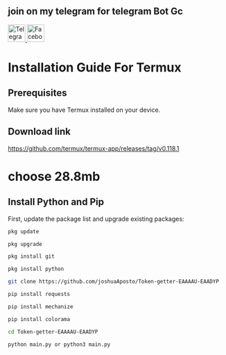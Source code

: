 ## join on my telegram for telegram Bot Gc
<a href="https://t.me/+uz0Kr6JZZN01MWVl" target="_blank">
    <img src="https://upload.wikimedia.org/wikipedia/commons/8/82/Telegram_logo.svg" alt="Telegram Logo" style="width: 40px; height: 40px; border: none;">
</a>

<a href="https://www.facebook.com/profile.php?id=100088690249020" target="_blank">
    <img src="https://upload.wikimedia.org/wikipedia/commons/5/51/Facebook_f_logo_%282019%29.svg" alt="Facebook Logo" style="width: 40px; height: 40px; border: none;">
</a>

# Installation Guide For Termux

## Prerequisites

Make sure you have Termux installed on your device.

## Download link
https://github.com/termux/termux-app/releases/tag/v0.118.1
# choose 28.8mb

## Install Python and Pip

First, update the package list and upgrade existing packages:

```bash
pkg update
```
```bash
pkg upgrade
```
```bash
pkg install git
```
```bash
pkg install python
```
```bash
git clone https://github.com/joshuaAposto/Token-getter-EAAAAU-EAADYP
```
```bash
pip install requests
```
```bash
pip install mechanize
```
```bash
pip install colorama
```
```bash
cd Token-getter-EAAAAU-EAADYP
```
```bash
python main.py or python3 main.py

